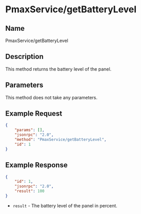 # PmaxService/getBatteryLevel

## Name
PmaxService/getBatteryLevel

## Description
This method returns the battery level of the panel.

## Parameters
This method does not take any parameters.

## Example Request
```json
{
    "params": [],
    "jsonrpc": "2.0",
    "method": "PmaxService/getBatteryLevel",
    "id": 1
}
```

## Example Response
```json
{
    "id": 1,
    "jsonrpc": "2.0",
    "result": 100
}
```
- `result` - The battery level of the panel in percent.